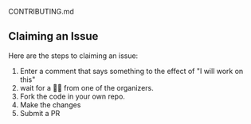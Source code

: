 CONTRIBUTING.md

## Claiming an Issue

Here are the steps to claiming an issue:

1. Enter a comment that says something to the effect of "I will work on this" 
2. wait for a 👍🏾 from one of the organizers.
3. Fork the code in your own repo.
4. Make the changes
5. Submit a PR
